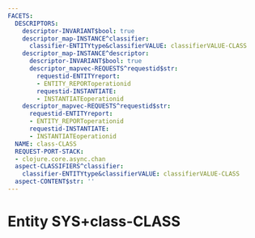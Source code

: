 ```yaml
---
FACETS:
  DESCRIPTORS:
    descriptor-INVARIANT$bool: true
    descriptor_map-INSTANCE^classifier:
      classifier-ENTITYtype&classifierVALUE: classifierVALUE-CLASS
    descriptor_map-INSTANCE^descriptor:
      descriptor-INVARIANT$bool: true
      descriptor_mapvec-REQUESTS^requestid$str:
        requestid-ENTITYreport:
        - ENTITY_REPORToperationid
        requestid-INSTANTIATE:
        - INSTANTIATEoperationid
    descriptor_mapvec-REQUESTS^requestid$str:
      requestid-ENTITYreport:
      - ENTITY_REPORToperationid
      requestid-INSTANTIATE:
      - INSTANTIATEoperationid
  NAME: class-CLASS
  REQUEST-PORT-STACK:
  - clojure.core.async.chan
  aspect-CLASSIFIERS^classifier:
    classifier-ENTITYtype&classifierVALUE: classifierVALUE-CLASS
  aspect-CONTENT$str: ''
---
```

# Entity SYS+class-CLASS

